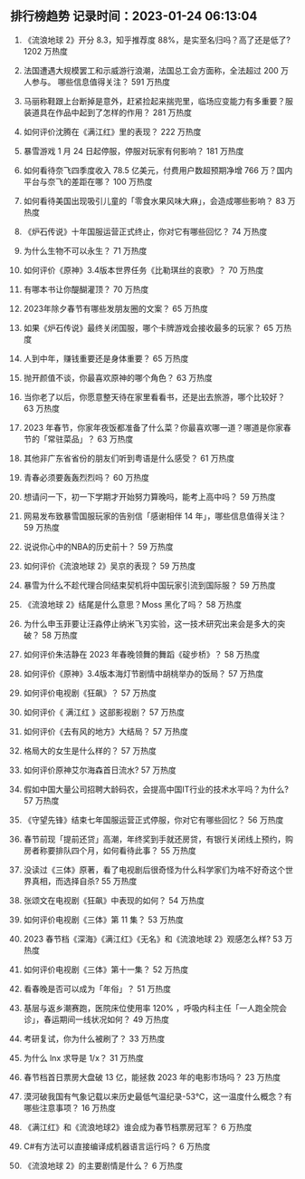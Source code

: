 
## 排行榜趋势 记录时间：2023-01-24 06:13:04
  
  1. 《流浪地球 2》开分 8.3，知乎推荐度 88%，是实至名归吗？高了还是低了? 1202 万热度
    
  2. 法国遭遇大规模罢工和示威游行浪潮，法国总工会方面称，全法超过 200 万人参与。 哪些信息值得关注？ 591 万热度
    
  3. 马丽称鞋跟上台断掉是意外，赶紧捡起来揣兜里，临场应变能力有多重要？服装道具在作品中起到了怎样的作用？ 281 万热度
    
  4. 如何评价沈腾在《满江红》里的表现？ 222 万热度
    
  5. 暴雪游戏 1 月 24 日起停服，停服对玩家有何影响？ 181 万热度
    
  6. 如何看待奈飞四季度收入 78.5 亿美元，付费用户数超预期净增 766 万？国内平台与奈飞的差距在哪？ 100 万热度
    
  7. 如何看待美国出现吸引儿童的「零食水果风味大麻」，会造成哪些影响？ 83 万热度
    
  8. 《炉石传说》十年国服运营正式终止，你对它有哪些回忆？ 74 万热度
    
  9. 为什么生物不可以永生？ 71 万热度
    
  10. 如何评价《原神》3.4版本世界任务《比勒琪丝的哀歌》？ 70 万热度
    
  11. 有哪本书让你醍醐灌顶？ 70 万热度
    
  12. 2023年除夕春节有哪些发朋友圈的文案？ 65 万热度
    
  13. 如果《炉石传说》最终关闭国服，哪个卡牌游戏会接收最多的玩家？ 65 万热度
    
  14. 人到中年，赚钱重要还是身体重要？ 65 万热度
    
  15. 抛开颜值不谈，你最喜欢原神的哪个角色？ 63 万热度
    
  16. 当你老了以后，你愿意整天待在家里看看书，还是出去旅游，哪个比较好？ 63 万热度
    
  17. 2023 年春节，你家年夜饭都准备了什么菜？你最喜欢哪一道？哪道是你家春节的「常驻菜品」？ 63 万热度
    
  18. 其他非广东省省份的朋友们听到粤语是什么感受？ 61 万热度
    
  19. 青春必须要轰轰烈烈吗？ 60 万热度
    
  20. 想请问一下，初一下学期才开始努力算晚吗，能考上高中吗？ 59 万热度
    
  21. 网易发布致暴雪国服玩家的告别信「感谢相伴 14 年」，哪些信息值得关注？ 59 万热度
    
  22. 说说你心中的NBA的历史前十？ 59 万热度
    
  23. 如何评价《流浪地球 2》吴京的表现？ 59 万热度
    
  24. 暴雪为什么不趁代理合同结束契机将中国玩家引流到国际服？ 59 万热度
    
  25. 《流浪地球 2》结尾是什么意思？Moss 黑化了吗？ 58 万热度
    
  26. 为什么申玉菲要让汪淼停止纳米飞刃实验，这一技术研究出来会是多大的突破？ 58 万热度
    
  27. 如何评价朱洁静在 2023 年春晚领舞的舞蹈《碇步桥》？ 58 万热度
    
  28. 如何评价《原神》3.4版本海灯节剧情中胡桃举办的饭局？ 57 万热度
    
  29. 如何评价电视剧《狂飙》？ 57 万热度
    
  30. 如何评价《 满江红 》这部影视剧？ 57 万热度
    
  31. 如何评价《去有风的地方》大结局？ 57 万热度
    
  32. 格局大的女生是什么样的？ 57 万热度
    
  33. 如何评价原神艾尔海森首日流水? 57 万热度
    
  34. 假如中国大量公司招聘大龄码农，会提高中国IT行业的技术水平吗？为什么? 57 万热度
    
  35. 《守望先锋》结束七年国服运营正式停服，你对它有哪些回忆？ 56 万热度
    
  36. 春节前现「提前还贷」高潮，年终奖到手就还房贷，有银行关闭线上预约，购房者称要排队四个月，如何看待此事？ 55 万热度
    
  37. 没读过《三体》原著，看了电视剧后很奇怪为什么科学家们为啥不好奇这个世界真相，而选择自杀? 55 万热度
    
  38. 张颂文在电视剧《狂飙》中表现的如何？ 54 万热度
    
  39. 如何评价电视剧《三体》第 11 集？ 53 万热度
    
  40. 2023 春节档《深海》《满江红》《无名》和《流浪地球 2》观感怎么样? 53 万热度
    
  41. 如何评价电视剧《三体》第十一集？ 52 万热度
    
  42. 看春晚是否可以成为「年俗」？ 51 万热度
    
  43. 基层与返乡潮赛跑，医院床位使用率 120% ，呼吸内科主任「一人跑全院会诊」，春运期间一线状况如何？ 49 万热度
    
  44. 考研复试，你为什么被刷了？ 33 万热度
    
  45. 为什么 lnx 求导是 1/x？ 31 万热度
    
  46. 春节档首日票房大盘破 13 亿，能拯救 2023 年的电影市场吗？ 23 万热度
    
  47. 漠河破我国有气象记载以来历史最低气温纪录-53℃，这一温度什么概念？有哪些注意事项？ 16 万热度
    
  48. 《满江红》和《流浪地球2》谁会成为春节档票房冠军？ 6 万热度
    
  49. C#有方法可以直接编译成机器语言运行吗？ 6 万热度
    
  50. 《流浪地球 2》的主要剧情是什么？ 6 万热度
    